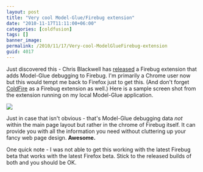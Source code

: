 ```yaml
---
layout: post
title: "Very cool Model-Glue/Firebug extension"
date: "2010-11-17T11:11:00+06:00"
categories: [coldfusion]
tags: []
banner_image: 
permalink: /2010/11/17/Very-cool-ModelGlueFirebug-extension
guid: 4017
---
```


Just discovered this - Chris Blackwell has <a href="http://groups.google.com/group/model-glue/browse_thread/thread/256ac11d7ff05a0f">released</a> a Firebug extension that adds Model-Glue debugging to Firebug. I'm primarily a Chrome user now but this would tempt me back to Firefox just to get this. (And don't forget <a href="http://coldfire.riaforge.org">ColdFire</a> as a Firebug extension as well.) Here is a sample screen shot from the extension running on my local Model-Glue application.

<img src="https://static.raymondcamden.com/images/screen47.png" />

Just in case that isn't obvious - that's Model-Glue debugging data <i>not</i> within the main page layout but rather in the chrome of Firebug itself. It can provide you with all the information you need without cluttering up your fancy web page design. <b>Awesome.</b>

One quick note - I was not able to get this working with the latest Firebug beta that works with the latest Firefox beta. Stick to the released builds of both and you should be OK.